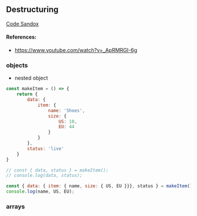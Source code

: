 ## Destructuring

[Code Sandox](https://codesandbox.io/s/destructuring-vohsz)

#### References:
 - https://www.youtube.com/watch?v=_ApRMRGI-6g


### objects

 - nested object
```javascript
const makeItem = () => {
    return {
        data: {
            item: {
                name: 'Shoes',
                size: {
                    US: 10,
                    EU: 44
                }
            }
        },
        status: 'live'
    }
}

// const { data, status } = makeItem();
// console.log(data, status);

const { data: { item: { name, size: { US, EU }}}, status } = makeItem();
console.log(name, US, EU);
```


### arrays